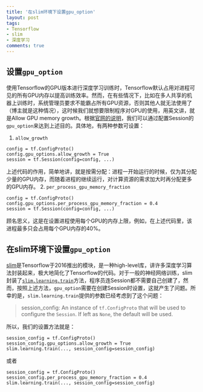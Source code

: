 ```yaml
---
title: '在slim环境下设置gpu_option'
layout: post
tags:
- Tensorflow
- slim
- 深度学习
comments: true
---
```


## 设置`gpu_option`

使用Tensorflow的GPU版本进行深度学习训练时，Tensorflow默认占用对进程可见的所有GPU内存以提高训练效率。然而，在有些情况下，比如在多人共享的机器上训练时，系统管理员要求不能霸占所有GPU资源，否则其他人就无法使用了（博主就是这种情况），这时候我们就想要限制程序对GPU的使用，用英文讲，就是Allow GPU memory growth。根据[官网的说明](https://www.tensorflow.org/tutorials/using_gpu#allowing_gpu_memory_growth)，我们可以通过配置Session的`gpu_option`来达到上述目的。具体地，有两种参数可设置：
1. `allow_growth`
```
config = tf.ConfigProto()
config.gpu_options.allow_growth = True
session = tf.Session(config=config, ...)
```
上述代码的作用，简单地讲，就是按需分配：进程一开始运行的时候，仅为其分配少量的GPU内存，而随着进程的继续运行，对计算资源的需求加大时再分配更多的GPU内存。
2. `per_process_gpu_memory_fraction`
```
config = tf.ConfigProto()
config.gpu_options.per_process_gpu_memory_fraction = 0.4
session = tf.Session(config=config, ...)
```
顾名思义，这是在设置进程使用每个GPU的内存上限，例如，在上述代码里，该进程最多只会占用每个GPU内存的40%。

## 在slim环境下设置`gpu_option`

[slim](https://github.com/tensorflow/tensorflow/tree/master/tensorflow/contrib/slim)是Tensorflow于2016推出的模块，是一种high-level库，讲许多深度学习算法封装起来，极大地简化了Tensorflow的代码。对于一般的神经网络训练，slim封装了[`slim.learning.train`](https://github.com/tensorflow/tensorflow/blob/master/tensorflow/contrib/slim/python/slim/learning.py#L531)方法，程序员连Session都不需要自己创建了，然而，按照上述方法，`gpu_option`需要在创建Session时设置，这就产生了问题。所幸的是，`slim.learning.train`提供的参数已经考虑到了这个问题：

> session_config: An instance of `tf.ConfigProto` that will be used to
      configure the `Session`. If left as `None`, the default will be used.
     
 所以，我们的设置方法就是：
```
session_config = tf.ConfigProto()
session_config.gpu_options.allow_growth = True
slim.learning.train(..., session_config=session_config)
```
或者
```
session_config = tf.ConfigProto()
session_config.per_process_gpu_memory_fraction = 0.4
slim.learning.train(..., session_config=session_config)
```